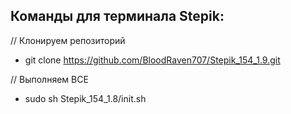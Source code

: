 ## Команды для терминала Stepik:

// Клонируем репозиторий
- git clone https://github.com/BloodRaven707/Stepik_154_1.9.git

// Выполняем ВСЕ
- sudo sh Stepik_154_1.8/init.sh
